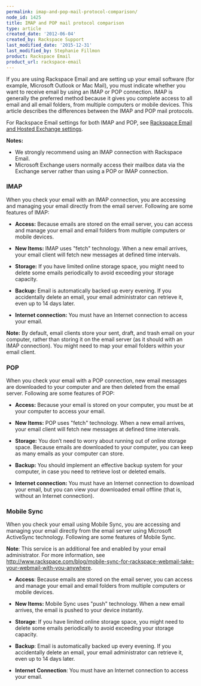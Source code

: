 ```yaml
---
permalink: imap-and-pop-mail-protocol-comparison/
node_id: 1425
title: IMAP and POP mail protocol comparison
type: article
created_date: '2012-06-04'
created_by: Rackspace Support
last_modified_date: '2015-12-31'
last_modified_by: Stephanie Fillmon
product: Rackspace Email
product_url: rackspace-email
---
```


If you are using Rackspace Email and are setting up your email software
(for example, Microsoft Outlook or Mac Mail), you must indicate whether
you want to receive email by using an IMAP or POP connection. IMAP is
generally the preferred method because it gives you complete access to
all email and all email folders, from multiple computers or mobile
devices. This article describes the differences between the IMAP and POP
mail protocols.

For Rackspace Email settings for both IMAP and POP, see [Rackspace Email
and Hosted Exchange
settings](/how-to/rackspace-email-and-hosted-exchange-settings).

**Notes:**

-   We strongly recommend using an IMAP connection with Rackspace Email.
-   Microsoft Exchange users normally access their mailbox data via the
    Exchange server rather than using a POP or IMAP connection.

### IMAP

When you check your email with an IMAP connection, you are accessing and
managing your email directly from the email server. Following are
some features of IMAP:

-   **Access:** Because emails are stored on the email server, you can
    access and manage your email and email folders from multiple
    computers or mobile devices.

-   **New Items:** IMAP uses "fetch" technology. When a new email
    arrives, your email client will fetch new messages at defined
    time intervals.

-   **Storage:** If you have limited online storage space, you might
    need to delete some emails periodically to avoid exceeding your
    storage capacity.

-   **Backup:** Email is automatically backed up every evening. If you
    accidentally delete an email, your email administrator can retrieve
    it, even up to 14 days later.

-   **Internet connection:** You must have an Internet connection
    to access your email.

**Note:** By default, email clients store your sent, draft, and trash
email on your computer, rather than storing it on the email server (as
it should with an IMAP connection). You might need to map your email
folders within your email client.

### POP

When you check your email with a POP connection, new email messages are
downloaded to your computer and are then deleted from the email
server. Following are some features of POP:

-   **Access:** Because your email is stored on your computer, you must
    be at your computer to access your email.

-   **New Items:** POP uses "fetch" technology. When a new email
    arrives, your email client will fetch new messages at defined
    time intervals.

-   **Storage:** You don&rsquo;t need to worry about running out of online
    storage space. Because emails are downloaded to your computer, you
    can keep as many emails as your computer can store.

-   **Backup:** You should implement an effective backup system for your
    computer, in case you need to retrieve lost or deleted emails.

-   **Internet connection:** You must have an Internet connection to
    download your email, but you can view your downloaded email offline
    (that is, without an Internet connection).

### Mobile Sync

When you check your email using Mobile Sync, you are accessing and
managing your email directly from the email server using Microsoft
ActiveSync technology. Following are some features of Mobile Sync.

**Note**: This service is an additional fee and enabled by your email
administrator. For more information, see <http://www.rackspace.com/blog/mobile-sync-for-rackspace-webmail-take-your-webmail-with-you-anywhere>.

-   **Access**: Because emails are stored on the email server, you can
    access and manage your email and email folders from multiple
    computers or mobile devices.

-   **New Items:** Mobile Sync uses "push" technology. When a new
    email arrives, the email is pushed to your device instantly.

-   **Storage**: If you have limited online storage space, you might
    need to delete some emails periodically to avoid exceeding your
    storage capacity.

-   **Backup**: Email is automatically backed up every evening. If you
    accidentally delete an email, your email administrator can retrieve
    it, even up to 14 days later.

-   **Internet** **Connection**: You must have an Internet connection to
    access your email.
